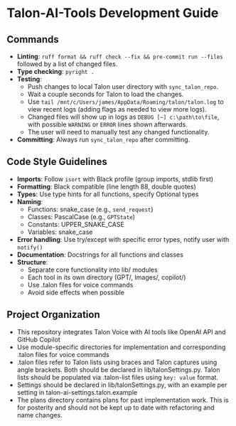 # Talon-AI-Tools Development Guide

## Commands

- **Linting**: `ruff format && ruff check --fix && pre-commit run --files` followed by a list of changed files.
- **Type checking**: `pyright .`
- **Testing**:
  - Push changes to local Talon user directory with `sync_talon_repo`.
  - Wait a couple seconds for Talon to load the changes.
  - Use `tail /mnt/c/Users/james/AppData/Roaming/talon/talon.log` to view recent logs (adding flags as needed to view more logs).
  - Changed files will show up in logs as `DEBUG [~] c:\path\to\file`, with possible `WARNING` or `ERROR` lines shown afterwards.
  - The user will need to manually test any changed functionality.
- **Committing**: Always run `sync_talon_repo` after committing.

## Code Style Guidelines

- **Imports**: Follow `isort` with Black profile (group imports, stdlib first)
- **Formatting**: Black compatible (line length 88, double quotes)
- **Types**: Use type hints for all functions, specify Optional types
- **Naming**:
  - Functions: snake_case (e.g., `send_request`)
  - Classes: PascalCase (e.g., `GPTState`)
  - Constants: UPPER_SNAKE_CASE
  - Variables: snake_case
- **Error handling**: Use try/except with specific error types, notify user with `notify()`
- **Documentation**: Docstrings for all functions and classes
- **Structure**:
  - Separate core functionality into lib/ modules
  - Each tool in its own directory (GPT/, Images/, copilot/)
  - Use .talon files for voice commands
  - Avoid side effects when possible

## Project Organization

- This repository integrates Talon Voice with AI tools like OpenAI API and GitHub Copilot
- Use module-specific directories for implementation and corresponding .talon files for voice commands
- .talon files refer to Talon lists using braces and Talon captures using angle brackets. Both should be declared in lib/talonSettings.py. Talon lists should be populated via .talon-list files using `key: value` format.
- Settings should be declared in lib/talonSettings.py, with an example per setting in talon-ai-settings.talon.example
- The plans directory contains plans for past implementation work. This is for posterity and should not be kept up to date with refactoring and name changes.
